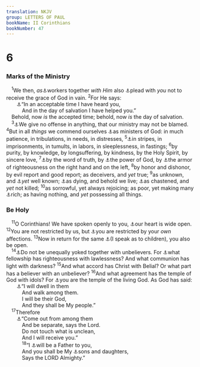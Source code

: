 ```yaml
---
translation: NKJV
group: LETTERS OF PAUL
bookName: II Corinthians 
bookNumber: 47
---
```


<div class="title"><h1>6</h1><h3>Marks of the Ministry</h3></div>
<span class="verse 2co_6_1"> <sup>1</sup>We then, <i>as</i><a data-toggle="tooltip" data-placement="bottom" title="1 Cor. 3:9">⚓</a>workers together <i>with</i> <i>Him</i> also <a data-toggle="tooltip" data-placement="bottom" title="2 Cor. 5:20">⚓</a>plead with <i>you</i> not to receive the grace of God in vain. </span>
<span class="verse 2co_6_2"><sup>2</sup>For He says:<br/>  <a data-toggle="tooltip" data-placement="bottom" title="Is. 49:8">⚓</a>“In an acceptable time I have heard you,<br/>   And in the day of salvation I have helped you.”<br/> Behold, now <i>is</i> the accepted time; behold, now <i>is</i> the day of salvation.<br/></span>
<span class="verse 2co_6_3"> <sup>3</sup><a data-toggle="tooltip" data-placement="bottom" title="Rom. 14:13">⚓</a>We give no offense in anything, that our ministry may not be blamed. </span>
<span class="verse 2co_6_4"><sup>4</sup>But in all <i>things</i> we commend ourselves <a data-toggle="tooltip" data-placement="bottom" title="1 Cor. 4:1">⚓</a>as ministers of God: in much patience, in tribulations, in needs, in distresses, </span>
<span class="verse 2co_6_5"><sup>5</sup><a data-toggle="tooltip" data-placement="bottom" title="2 Cor. 11:23">⚓</a>in stripes, in imprisonments, in tumults, in labors, in sleeplessness, in fastings; </span>
<span class="verse 2co_6_6"><sup>6</sup>by purity, by knowledge, by longsuffering, by kindness, by the Holy Spirit, by sincere love, </span>
<span class="verse 2co_6_7"><sup>7</sup><a data-toggle="tooltip" data-placement="bottom" title="2 Cor. 7:14">⚓</a>by the word of truth, by <a data-toggle="tooltip" data-placement="bottom" title="1 Cor. 2:4">⚓</a>the power of God, by <a data-toggle="tooltip" data-placement="bottom" title="Rom. 13:12; 2 Cor. 10:4">⚓</a>the armor of righteousness on the right hand and on the left, </span>
<span class="verse 2co_6_8"><sup>8</sup>by honor and dishonor, by evil report and good report; as deceivers, and <i>yet</i> true; </span>
<span class="verse 2co_6_9"><sup>9</sup>as unknown, and <a data-toggle="tooltip" data-placement="bottom" title="2 Cor. 4:2; 5:11">⚓</a><i>yet</i> well known; <a data-toggle="tooltip" data-placement="bottom" title="1 Cor. 4:9, 11">⚓</a>as dying, and behold we live; <a data-toggle="tooltip" data-placement="bottom" title="Ps. 118:18">⚓</a>as chastened, and <i>yet</i> not killed; </span>
<span class="verse 2co_6_10"><sup>10</sup>as sorrowful, yet always rejoicing; as poor, yet making many <a data-toggle="tooltip" data-placement="bottom" title="1 Cor. 1:5; (2 Cor. 8:9)">⚓</a>rich; as having nothing, and <i>yet</i> possessing all things.<br/></span>
<div class="title"><h3>Be Holy</h3></div>
<span class="verse 2co_6_11"> <sup>11</sup>O Corinthians! We have spoken openly to you, <a data-toggle="tooltip" data-placement="bottom" title="Is. 60:5; 2 Cor. 7:3">⚓</a>our heart is wide open. </span>
<span class="verse 2co_6_12"><sup>12</sup>You are not restricted by us, but <a data-toggle="tooltip" data-placement="bottom" title="2 Cor. 12:15">⚓</a>you are restricted by your <i>own</i> affections. </span>
<span class="verse 2co_6_13"><sup>13</sup>Now in return for the same <a data-toggle="tooltip" data-placement="bottom" title="1 Cor. 4:14">⚓</a>(I speak as to children), you also be open.<br/></span>
<span class="verse 2co_6_14"> <sup>14</sup><a data-toggle="tooltip" data-placement="bottom" title="Deut. 7:2, 3; 22:10; 1 Cor. 5:9">⚓</a>Do not be unequally yoked together with unbelievers. For <a data-toggle="tooltip" data-placement="bottom" title="1 Sam. 5:2, 3; 1 Kin. 18:21; Eph. 5:6, 7, 11; 1 John 1:6">⚓</a>what fellowship has righteousness with lawlessness? And what communion has light with darkness? </span>
<span class="verse 2co_6_15"><sup>15</sup>And what accord has Christ with Belial? Or what part has a believer with an unbeliever? </span>
<span class="verse 2co_6_16"><sup>16</sup>And what agreement has the temple of God with idols? For <a data-toggle="tooltip" data-placement="bottom" title="(1 Cor. 3:16, 17; 6:19); Eph. 2:21; (Heb. 3:6)">⚓</a>you are the temple of the living God. As God has said:<br/>  <a data-toggle="tooltip" data-placement="bottom" title="Ex. 29:45; Lev. 26:12; Jer. 31:33; 32:38; Ezek. 37:26, 27; Zech. 8:8">⚓</a>“I will dwell in them<br/>   And walk among them.<br/>   I will be their God,<br/>   And they shall be My people.”<br/></span>
<span class="verse 2co_6_17"> <sup>17</sup>Therefore<br/>  <a data-toggle="tooltip" data-placement="bottom" title="Num. 33:51–56; Is. 52:11; Rev. 18:4">⚓</a>“Come out from among them<br/>   And be separate, says the Lord.<br/>   Do not touch what is unclean,<br/>   And I will receive you.”<br/></span>
<span class="verse 2co_6_18">   <sup>18</sup>“I <a data-toggle="tooltip" data-placement="bottom" title="2 Sam. 7:14; Jer. 31:1, 9; (Rev. 21:7)">⚓</a>will be a Father to you,<br/>   And you shall be My <a data-toggle="tooltip" data-placement="bottom" title="(John 1:12; Rom. 8:14; Gal. 4:5–7); Phil. 2:15; 1 John 3:1">⚓</a>sons and daughters,<br/>   Says the LORD Almighty.”<br/></span>
